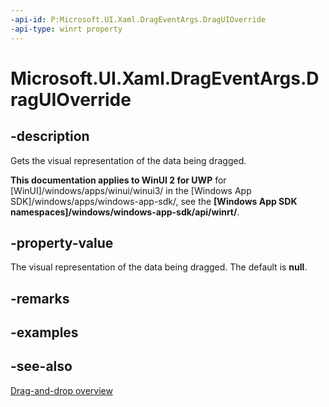 ```yaml
---
-api-id: P:Microsoft.UI.Xaml.DragEventArgs.DragUIOverride
-api-type: winrt property
---
```


<!-- Property syntax
public Windows.UI.Xaml.DragUIOverride DragUIOverride { get; }
-->

# Microsoft.UI.Xaml.DragEventArgs.DragUIOverride

## -description
Gets the visual representation of the data being dragged.

**This documentation applies to WinUI 2 for UWP** for [WinUI]/windows/apps/winui/winui3/ in the [Windows App SDK]/windows/apps/windows-app-sdk/, see the **[Windows App SDK namespaces]/windows/windows-app-sdk/api/winrt/**.

## -property-value
The visual representation of the data being dragged. The default is **null**.

## -remarks

## -examples

## -see-also

[Drag-and-drop overview](/windows/apps/design/input/drag-and-drop)
